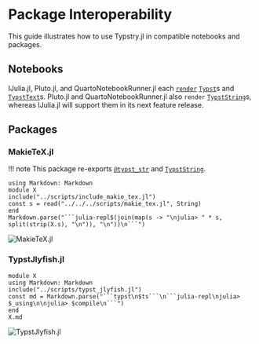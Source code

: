 
# Package Interoperability

This guide illustrates how to use Typstry.jl in compatible notebooks and packages.

## Notebooks

IJulia.jl, Pluto.jl, and QuartoNotebookRunner.jl each [`render`](@ref) [`Typst`](@ref)s and [`TypstText`](@ref)s.
Pluto.jl and QuartoNotebookRunner.jl also `render` [`TypstString`](@ref)s,
whereas IJulia.jl will support them in its next feature release.

## Packages

### MakieTeX.jl

!!! note
    This package re-exports [`@typst_str`](@ref) and [`TypstString`](@ref).

`````@eval
using Markdown: Markdown
module X
include("../scripts/include_makie_tex.jl")
const s = read("../../../scripts/makie_tex.jl", String)
end
Markdown.parse("```julia-repl$(join(map(s -> "\njulia> " * s, split(strip(X.s), "\n")), "\n"))\n```")
`````

![MakieTeX.jl](makie_tex.svg)

### TypstJlyfish.jl

`````@eval
module X
using Markdown: Markdown
include("../scripts/typst_jlyfish.jl")
const md = Markdown.parse("```typst\n$ts```\n```julia-repl\njulia> $_using\n\njulia> $compile\n```")
end
X.md
`````

![TypstJlyfish.jl](typst_jlyfish.svg)

